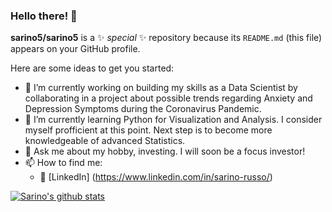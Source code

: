 ### Hello there! 👋

**sarino5/sarino5** is a ✨ _special_ ✨ repository because its `README.md` (this file) appears on your GitHub profile.

Here are some ideas to get you started:

- 🔭 I’m currently working on building my skills as a Data Scientist by collaborating in a project about possible trends regarding Anxiety and Depression Symptoms during the Coronavirus Pandemic. 
- 🌱 I’m currently learning Python for Visualization and Analysis. I consider myself profficient at this point. Next step is to become more knowledgeable of advanced Statistics.
- 💬 Ask me about my hobby, investing. I will soon be a focus investor!
- 📫 How to find me: 
   - :office: [LinkedIn]
   (https://www.linkedin.com/in/sarino-russo/)


[![Sarino's github stats](https://github-readme-stats.vercel.app/api?username=sarino5&count_private=true&show_icons=true&theme=radical&hide_rank=false)](https://github.com/sarino5/github-readme-stats)
